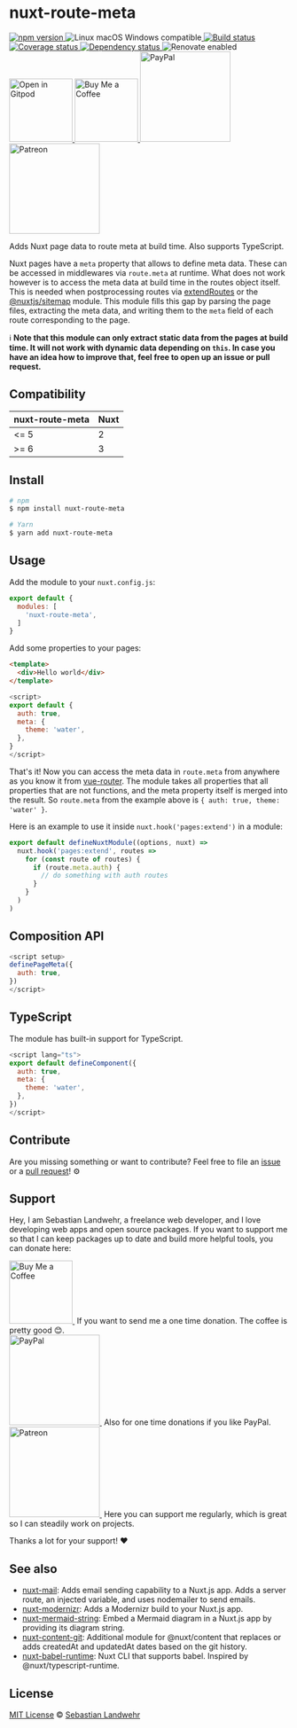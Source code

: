 <!-- TITLE/ -->
# nuxt-route-meta
<!-- /TITLE -->

<!-- BADGES/ -->
  <p>
    <a href="https://npmjs.org/package/nuxt-route-meta">
      <img
        src="https://img.shields.io/npm/v/nuxt-route-meta.svg"
        alt="npm version"
      >
    </a><img src="https://img.shields.io/badge/os-linux%20%7C%C2%A0macos%20%7C%C2%A0windows-blue" alt="Linux macOS Windows compatible"><a href="https://github.com/dword-design/nuxt-route-meta/actions">
      <img
        src="https://github.com/dword-design/nuxt-route-meta/workflows/build/badge.svg"
        alt="Build status"
      >
    </a><a href="https://codecov.io/gh/dword-design/nuxt-route-meta">
      <img
        src="https://codecov.io/gh/dword-design/nuxt-route-meta/branch/master/graph/badge.svg"
        alt="Coverage status"
      >
    </a><a href="https://david-dm.org/dword-design/nuxt-route-meta">
      <img src="https://img.shields.io/david/dword-design/nuxt-route-meta" alt="Dependency status">
    </a><img src="https://img.shields.io/badge/renovate-enabled-brightgreen" alt="Renovate enabled"><br/><a href="https://gitpod.io/#https://github.com/dword-design/nuxt-route-meta">
      <img
        src="https://gitpod.io/button/open-in-gitpod.svg"
        alt="Open in Gitpod"
        width="114"
      >
    </a><a href="https://www.buymeacoffee.com/dword">
      <img
        src="https://www.buymeacoffee.com/assets/img/guidelines/download-assets-sm-2.svg"
        alt="Buy Me a Coffee"
        width="114"
      >
    </a><a href="https://paypal.me/SebastianLandwehr">
      <img
        src="https://sebastianlandwehr.com/images/paypal.svg"
        alt="PayPal"
        width="163"
      >
    </a><a href="https://www.patreon.com/dworddesign">
      <img
        src="https://sebastianlandwehr.com/images/patreon.svg"
        alt="Patreon"
        width="163"
      >
    </a>
</p>
<!-- /BADGES -->

<!-- DESCRIPTION/ -->
Adds Nuxt page data to route meta at build time. Also supports TypeScript.
<!-- /DESCRIPTION -->

Nuxt pages have a `meta` property that allows to define meta data. These can be accessed in middlewares via `route.meta` at runtime. What does not work however is to access the meta data at build time in the routes object itself. This is needed when postprocessing routes via [extendRoutes](https://nuxtjs.org/docs/2.x/configuration-glossary/configuration-router) or the [@nuxtjs/sitemap](https://www.npmjs.com/package/@nuxtjs/sitemap) module. This module fills this gap by parsing the page files, extracting the meta data, and writing them to the `meta` field of each route corresponding to the page.

ℹ️ **Note that this module can only extract static data from the pages at build time. It will not work with dynamic data depending on `this`. In case you have an idea how to improve that, feel free to open up an issue or pull request.**

## Compatibility

| nuxt-route-meta | Nuxt |
|-----------------|------|
| <= 5            | 2    |
| >= 6            | 3    |

<!-- INSTALL/ -->
## Install

```bash
# npm
$ npm install nuxt-route-meta

# Yarn
$ yarn add nuxt-route-meta
```
<!-- /INSTALL -->

## Usage

Add the module to your `nuxt.config.js`:

```js
export default {
  modules: [
    'nuxt-route-meta',
  ]
}
```

Add some properties to your pages:

```html
<template>
  <div>Hello world</div>
</template>
```

```js
<script>
export default {
  auth: true,
  meta: {
    theme: 'water',
  },
}
</script>
```

That's it! Now you can access the meta data in `route.meta` from anywhere as you know it from [vue-router](https://www.npmjs.com/package/vue-router). The module takes all properties that all properties that are not functions, and the meta property itself is merged into the result. So `route.meta` from the example above is `{ auth: true, theme: 'water' }`.

Here is an example to use it inside `nuxt.hook('pages:extend')` in a module:

```js
export default defineNuxtModule((options, nuxt) =>
  nuxt.hook('pages:extend', routes =>
    for (const route of routes) {
      if (route.meta.auth) {
        // do something with auth routes
      }
    }
  )
)
```

## Composition API

```js
<script setup>
definePageMeta({
  auth: true,
})
</script>
```

## TypeScript

The module has built-in support for TypeScript.

```js
<script lang="ts">
export default defineComponent({
  auth: true,
  meta: {
    theme: 'water',
  },
})
</script>
```

<!-- LICENSE/ -->
## Contribute

Are you missing something or want to contribute? Feel free to file an [issue](https://github.com/dword-design/nuxt-route-meta/issues) or a [pull request](https://github.com/dword-design/nuxt-route-meta/pulls)! ⚙️

## Support

Hey, I am Sebastian Landwehr, a freelance web developer, and I love developing web apps and open source packages. If you want to support me so that I can keep packages up to date and build more helpful tools, you can donate here:

<p>
  <a href="https://www.buymeacoffee.com/dword">
    <img
      src="https://www.buymeacoffee.com/assets/img/guidelines/download-assets-sm-2.svg"
      alt="Buy Me a Coffee"
      width="114"
    >
  </a>&nbsp;If you want to send me a one time donation. The coffee is pretty good 😊.<br/>
  <a href="https://paypal.me/SebastianLandwehr">
    <img
      src="https://sebastianlandwehr.com/images/paypal.svg"
      alt="PayPal"
      width="163"
    >
  </a>&nbsp;Also for one time donations if you like PayPal.<br/>
  <a href="https://www.patreon.com/dworddesign">
    <img
      src="https://sebastianlandwehr.com/images/patreon.svg"
      alt="Patreon"
      width="163"
    >
  </a>&nbsp;Here you can support me regularly, which is great so I can steadily work on projects.
</p>

Thanks a lot for your support! ❤️

## See also

* [nuxt-mail](https://github.com/dword-design/nuxt-mail): Adds email sending capability to a Nuxt.js app. Adds a server route, an injected variable, and uses nodemailer to send emails.
* [nuxt-modernizr](https://github.com/dword-design/nuxt-modernizr): Adds a Modernizr build to your Nuxt.js app.
* [nuxt-mermaid-string](https://github.com/dword-design/nuxt-mermaid-string): Embed a Mermaid diagram in a Nuxt.js app by providing its diagram string.
* [nuxt-content-git](https://github.com/dword-design/nuxt-content-git): Additional module for @nuxt/content that replaces or adds createdAt and updatedAt dates based on the git history.
* [nuxt-babel-runtime](https://github.com/dword-design/nuxt-babel-runtime): Nuxt CLI that supports babel. Inspired by @nuxt/typescript-runtime.

## License

[MIT License](https://opensource.org/license/mit/) © [Sebastian Landwehr](https://sebastianlandwehr.com)
<!-- /LICENSE -->
